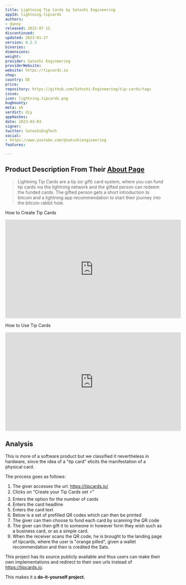 ```yaml
---
title: Lightning Tip Cards by Satoshi Engineering
appId: lightning.tipcards
authors:
- danny
released: 2022-07-12
discontinued: 
updated: 2023-01-27
version: 0.2.3
binaries: 
dimensions: 
weight: 
provider: Satoshi Engineering
providerWebsite: 
website: https://tipcards.io
shop: 
country: DE
price: 
repository: https://github.com/Satoshi-Engineering/tip-cards/tags
issue: 
icon: lightning.tipcards.png
bugbounty: 
meta: ok
verdict: diy
appHashes: 
date: 2023-03-03
signer: 
twitter: SatoshiEngTech
social:
- https://www.youtube.com/@satoshiengineering
features: 

---
```


## Product Description From Their [About Page](https://tipcards.io/about)

> Lightning Tip Cards are a tip (or gift) card system, where you can fund tip cards via the lightning network and the gifted person can redeem the funded cards. The gifted person gets a short introduction to bitcoin and a lightning app recommendation to start their journey into the bitcoin rabbit hole.

How to Create Tip Cards 

<iframe width="560" height="315" src="https://www.youtube.com/embed/R6p7fUKu4MY" title="YouTube video player" frameborder="0" allow="accelerometer; autoplay; clipboard-write; encrypted-media; gyroscope; picture-in-picture; web-share" allowfullscreen></iframe>

How to Use Tip Cards 

<iframe width="560" height="315" src="https://www.youtube.com/embed/bFeEPbupdx8" title="YouTube video player" frameborder="0" allow="accelerometer; autoplay; clipboard-write; encrypted-media; gyroscope; picture-in-picture; web-share" allowfullscreen></iframe>

## Analysis 

This is more of a software product but we classified it nevertheless in hardware, since the idea of a "tip card" elicits the manifestation of a physical card. 

The process goes as follows: 

1. The giver accesses the url: https://tipcards.io/
2. Clicks on "Create your Tip Cards set ⚡"
3. Enters the option for the number of cards
4. Enters the card headline
5. Enters the card text
6. Below is a set of prefilled QR codes which can then be printed 
7. The giver can then choose to fund each card by scanning the QR code
8. The giver can then gift it to someone in however form they wish such as a business card, or as a simple card. 
9. When the receiver scans the QR code, he is brought to the landing page of tipcards, where the user is "orange pilled", given a wallet recommendation and then is credited the Sats. 

This project has its source publicly available and thus users can make their own implementations and redirect to their own urls instead of https://tipcards.io. 

This makes it a **do-it-yourself project.**



